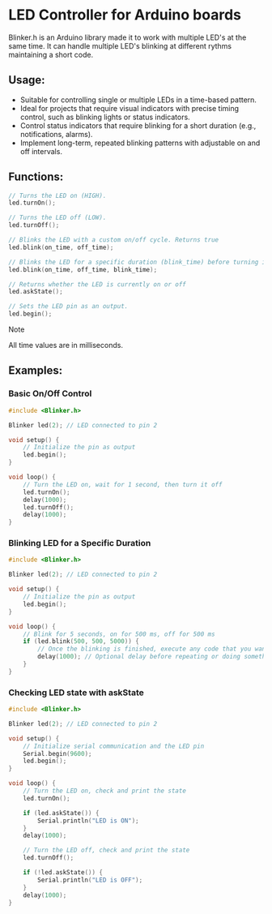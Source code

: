 # LED Controller for Arduino boards

Blinker.h is an Arduino library made it to work with multiple LED's at the same time. It can handle multiple LED's blinking at different rythms maintaining a short code.

## Usage:
- Suitable for controlling single or multiple LEDs in a time-based pattern.
- Ideal for projects that require visual indicators with precise timing control, such as blinking lights or status indicators.
- Control status indicators that require blinking for a short duration (e.g., notifications, alarms).
- Implement long-term, repeated blinking patterns with adjustable on and off intervals.

## Functions:
```cpp
// Turns the LED on (HIGH).
led.turnOn();

// Turns the LED off (LOW).
led.turnOff();

// Blinks the LED with a custom on/off cycle. Returns true
led.blink(on_time, off_time);

// Blinks the LED for a specific duration (blink_time) before turning it off. Returns false, and true after turning it off
led.blink(on_time, off_time, blink_time);

// Returns whether the LED is currently on or off
led.askState();

// Sets the LED pin as an output.
led.begin();
```

> [!NOTE]
> All time values are in milliseconds.

## Examples:

### Basic On/Off Control
```cpp
#include <Blinker.h>

Blinker led(2); // LED connected to pin 2

void setup() {
    // Initialize the pin as output
    led.begin();
}

void loop() {
    // Turn the LED on, wait for 1 second, then turn it off
    led.turnOn();  
    delay(1000);   
    led.turnOff(); 
    delay(1000);   
}
```

### Blinking LED for a Specific Duration
```cpp
#include <Blinker.h>

Blinker led(2); // LED connected to pin 2

void setup() {
    // Initialize the pin as output
    led.begin();
}

void loop() {
    // Blink for 5 seconds, on for 500 ms, off for 500 ms
    if (led.blink(500, 500, 5000)) {  
        // Once the blinking is finished, execute any code that you want
        delay(1000); // Optional delay before repeating or doing something else
    }
}
```

### Checking LED state with askState
```cpp
#include <Blinker.h>

Blinker led(2); // LED connected to pin 2

void setup() {
    // Initialize serial communication and the LED pin
    Serial.begin(9600); 
    led.begin();
}

void loop() {
    // Turn the LED on, check and print the state
    led.turnOn();

    if (led.askState()) {
        Serial.println("LED is ON");
    }
    delay(1000);

    // Turn the LED off, check and print the state
    led.turnOff();

    if (!led.askState()) {
        Serial.println("LED is OFF");
    }
    delay(1000);
}
```